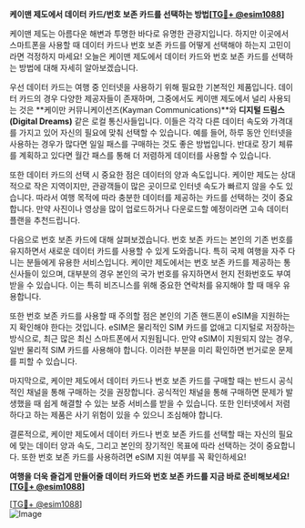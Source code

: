 **케이맨 제도에서 데이터 카드/번호 보존 카드를 선택하는 방법[[TG💪+ @esim1088](https://t.me/s/esim1088)]**

케이맨 제도는 아름다운 해변과 투명한 바다로 유명한 관광지입니다. 하지만 이곳에서 스마트폰을 사용할 때 데이터 카드나 번호 보존 카드를 어떻게 선택해야 하는지 고민이라면 걱정하지 마세요! 오늘은 케이맨 제도에서 데이터 카드와 번호 보존 카드를 선택하는 방법에 대해 자세히 알아보겠습니다.

우선 데이터 카드는 여행 중 인터넷을 사용하기 위해 필요한 기본적인 제품입니다. 데이터 카드의 경우 다양한 제공자들이 존재하며, 그중에서도 케이맨 제도에서 널리 사용되는 것은 **케이만 커뮤니케이션즈(Kayman Communications)**와 **디지털 드림스(Digital Dreams)** 같은 로컬 통신사들입니다. 이들은 각각 다른 데이터 속도와 가격대를 가지고 있어 자신의 필요에 맞춰 선택할 수 있습니다. 예를 들어, 하루 동안 인터넷을 사용하는 경우가 많다면 일일 패스를 구매하는 것도 좋은 방법입니다. 반대로 장기 체류를 계획하고 있다면 월간 패스를 통해 더 저렴하게 데이터를 사용할 수 있습니다.

또한 데이터 카드의 선택 시 중요한 점은 데이터의 양과 속도입니다. 케이만 제도는 상대적으로 작은 지역이지만, 관광객들이 많은 곳이므로 인터넷 속도가 빠르지 않을 수도 있습니다. 따라서 여행 목적에 따라 충분한 데이터를 제공하는 카드를 선택하는 것이 중요합니다. 만약 사진이나 영상을 많이 업로드하거나 다운로드할 예정이라면 고속 데이터 플랜을 추천드립니다.

다음으로 번호 보존 카드에 대해 살펴보겠습니다. 번호 보존 카드는 본인의 기존 번호를 유지하면서 새로운 데이터 카드를 사용할 수 있게 도와줍니다. 특히 국제 여행을 자주 다니는 분들에게 유용한 서비스입니다. 케이만 제도에서는 번호 보존 카드를 제공하는 통신사들이 있으며, 대부분의 경우 본인의 국가 번호를 유지하면서 현지 전화번호도 부여받을 수 있습니다. 이는 특히 비즈니스를 위해 중요한 연락처를 유지해야 할 때 매우 유용합니다.

또한 번호 보존 카드를 사용할 때 주의할 점은 본인의 기존 핸드폰이 eSIM을 지원하는지 확인해야 한다는 것입니다. eSIM은 물리적인 SIM 카드를 없애고 디지털로 저장하는 방식으로, 최근 많은 최신 스마트폰에서 지원됩니다. 만약 eSIM이 지원되지 않는 경우, 일반 물리적 SIM 카드를 사용해야 합니다. 이러한 부분을 미리 확인하면 번거로운 문제를 피할 수 있습니다.

마지막으로, 케이만 제도에서 데이터 카드나 번호 보존 카드를 구매할 때는 반드시 공식적인 채널을 통해 구매하는 것을 권장합니다. 공식적인 채널을 통해 구매하면 문제가 발생했을 때 쉽게 해결할 수 있는 보증 서비스를 받을 수 있습니다. 또한 인터넷에서 저렴하다고 하는 제품은 사기 위험이 있을 수 있으니 조심해야 합니다.

결론적으로, 케이만 제도에서 데이터 카드나 번호 보존 카드를 선택할 때는 자신의 필요에 맞는 데이터 양과 속도, 그리고 본인의 장기적인 목표에 따라 선택하는 것이 중요합니다. 또한 번호 보존 카드를 사용하려면 eSIM 지원 여부를 꼭 확인하세요!

**여행을 더욱 즐겁게 만들어줄 데이터 카드와 번호 보존 카드를 지금 바로 준비해보세요! [[TG💪+ @esim1088](https://t.me/s/esim1088)]**

[[TG💪+ @esim1088](https://t.me/s/esim1088)]  
![Image](https://i.postimg.cc/Y0z9fWf4/image.png)